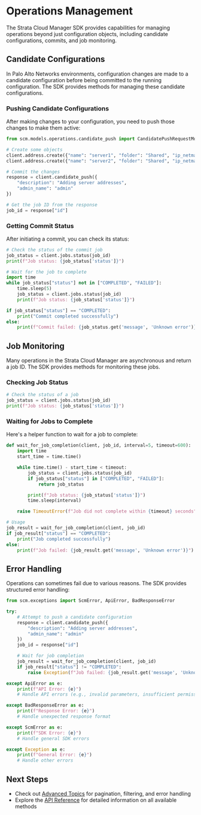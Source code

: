 # Operations Management

The Strata Cloud Manager SDK provides capabilities for managing operations beyond just configuration objects, including candidate configurations, commits, and job monitoring.

## Candidate Configurations

In Palo Alto Networks environments, configuration changes are made to a candidate configuration before being committed to the running configuration. The SDK provides methods for managing these candidate configurations.

### Pushing Candidate Configurations

After making changes to your configuration, you need to push those changes to make them active:

```python
from scm.models.operations.candidate_push import CandidatePushRequestModel

# Create some objects
client.address.create({"name": "server1", "folder": "Shared", "ip_netmask": "192.168.1.100/32"})
client.address.create({"name": "server2", "folder": "Shared", "ip_netmask": "192.168.1.101/32"})

# Commit the changes
response = client.candidate_push({
    "description": "Adding server addresses",
    "admin_name": "admin"
})

# Get the job ID from the response
job_id = response["id"]
```

### Getting Commit Status

After initiating a commit, you can check its status:

```python
# Check the status of the commit job
job_status = client.jobs.status(job_id)
print(f"Job status: {job_status['status']}")

# Wait for the job to complete
import time
while job_status["status"] not in ["COMPLETED", "FAILED"]:
    time.sleep(5)
    job_status = client.jobs.status(job_id)
    print(f"Job status: {job_status['status']}")

if job_status["status"] == "COMPLETED":
    print("Commit completed successfully")
else:
    print(f"Commit failed: {job_status.get('message', 'Unknown error')}")
```

## Job Monitoring

Many operations in the Strata Cloud Manager are asynchronous and return a job ID. The SDK provides methods for monitoring these jobs.

### Checking Job Status

```python
# Check the status of a job
job_status = client.jobs.status(job_id)
print(f"Job status: {job_status['status']}")
```

### Waiting for Jobs to Complete

Here's a helper function to wait for a job to complete:

```python
def wait_for_job_completion(client, job_id, interval=5, timeout=600):
    import time
    start_time = time.time()

    while time.time() - start_time < timeout:
        job_status = client.jobs.status(job_id)
        if job_status["status"] in ["COMPLETED", "FAILED"]:
            return job_status

        print(f"Job status: {job_status['status']}")
        time.sleep(interval)

    raise TimeoutError(f"Job did not complete within {timeout} seconds")

# Usage
job_result = wait_for_job_completion(client, job_id)
if job_result["status"] == "COMPLETED":
    print("Job completed successfully")
else:
    print(f"Job failed: {job_result.get('message', 'Unknown error')}")
```

## Error Handling

Operations can sometimes fail due to various reasons. The SDK provides structured error handling:

```python
from scm.exceptions import ScmError, ApiError, BadResponseError

try:
    # Attempt to push a candidate configuration
    response = client.candidate_push({
        "description": "Adding server addresses",
        "admin_name": "admin"
    })
    job_id = response["id"]

    # Wait for job completion
    job_result = wait_for_job_completion(client, job_id)
    if job_result["status"] != "COMPLETED":
        raise Exception(f"Job failed: {job_result.get('message', 'Unknown error')}")

except ApiError as e:
    print(f"API Error: {e}")
    # Handle API errors (e.g., invalid parameters, insufficient permissions)

except BadResponseError as e:
    print(f"Response Error: {e}")
    # Handle unexpected response format

except ScmError as e:
    print(f"SDK Error: {e}")
    # Handle general SDK errors

except Exception as e:
    print(f"General Error: {e}")
    # Handle other errors
```

## Next Steps

- Check out [Advanced Topics](advanced-topics.md) for pagination, filtering, and error handling
- Explore the [API Reference](../sdk/index.md) for detailed information on all available methods
